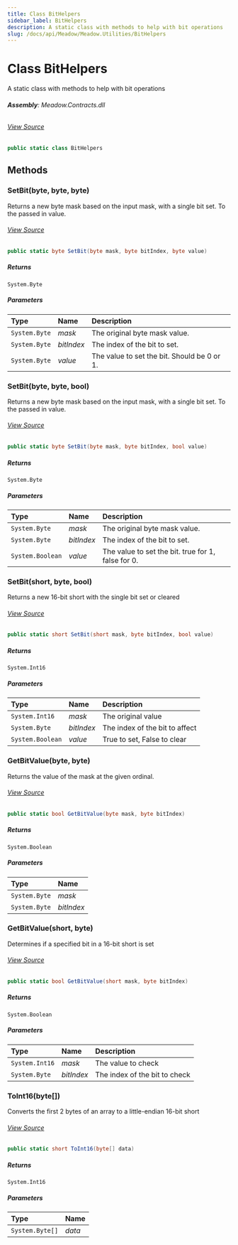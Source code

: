 ```yaml
---
title: Class BitHelpers
sidebar_label: BitHelpers
description: A static class with methods to help with bit operations
slug: /docs/api/Meadow/Meadow.Utilities/BitHelpers
---
```

# Class BitHelpers
A static class with methods to help with bit operations

###### **Assembly**: Meadow.Contracts.dll
###### [View Source](https://github.com/WildernessLabs/Meadow.Contracts.git/blob/develop/Source/Meadow.Contracts/BitHelpers.cs#L6)
```csharp title="Declaration"
public static class BitHelpers
```
## Methods
### SetBit(byte, byte, byte)
Returns a new byte mask based on the input mask, with a single 
bit set. To the passed in value.
###### [View Source](https://github.com/WildernessLabs/Meadow.Contracts.git/blob/develop/Source/Meadow.Contracts/BitHelpers.cs#L15)
```csharp title="Declaration"
public static byte SetBit(byte mask, byte bitIndex, byte value)
```

##### Returns

`System.Byte`

##### Parameters

| Type | Name | Description |
|:--- |:--- |:--- |
| `System.Byte` | *mask* | The original byte mask value. |
| `System.Byte` | *bitIndex* | The index of the bit to set. |
| `System.Byte` | *value* | The value to set the bit. Should be 0 or 1. |

### SetBit(byte, byte, bool)
Returns a new byte mask based on the input mask, with a single 
bit set. To the passed in value.
###### [View Source](https://github.com/WildernessLabs/Meadow.Contracts.git/blob/develop/Source/Meadow.Contracts/BitHelpers.cs#L28)
```csharp title="Declaration"
public static byte SetBit(byte mask, byte bitIndex, bool value)
```

##### Returns

`System.Byte`

##### Parameters

| Type | Name | Description |
|:--- |:--- |:--- |
| `System.Byte` | *mask* | The original byte mask value. |
| `System.Byte` | *bitIndex* | The index of the bit to set. |
| `System.Boolean` | *value* | The value to set the bit. true for 1, false for 0. |

### SetBit(short, byte, bool)
Returns a new 16-bit short with the single bit set or cleared
###### [View Source](https://github.com/WildernessLabs/Meadow.Contracts.git/blob/develop/Source/Meadow.Contracts/BitHelpers.cs#L51)
```csharp title="Declaration"
public static short SetBit(short mask, byte bitIndex, bool value)
```

##### Returns

`System.Int16`

##### Parameters

| Type | Name | Description |
|:--- |:--- |:--- |
| `System.Int16` | *mask* | The original value |
| `System.Byte` | *bitIndex* | The index of the bit to affect |
| `System.Boolean` | *value* | True to set, False to clear |

### GetBitValue(byte, byte)
Returns the value of the mask at the given ordinal.
###### [View Source](https://github.com/WildernessLabs/Meadow.Contracts.git/blob/develop/Source/Meadow.Contracts/BitHelpers.cs#L67)
```csharp title="Declaration"
public static bool GetBitValue(byte mask, byte bitIndex)
```

##### Returns

`System.Boolean`

##### Parameters

| Type | Name |
|:--- |:--- |
| `System.Byte` | *mask* |
| `System.Byte` | *bitIndex* |

### GetBitValue(short, byte)
Determines if a specified bit in a 16-bit short is set
###### [View Source](https://github.com/WildernessLabs/Meadow.Contracts.git/blob/develop/Source/Meadow.Contracts/BitHelpers.cs#L79)
```csharp title="Declaration"
public static bool GetBitValue(short mask, byte bitIndex)
```

##### Returns

`System.Boolean`

##### Parameters

| Type | Name | Description |
|:--- |:--- |:--- |
| `System.Int16` | *mask* | The value to check |
| `System.Byte` | *bitIndex* | The index of the bit to check |

### ToInt16(byte[])
Converts the first 2 bytes of an array to a little-endian 16-bit short
###### [View Source](https://github.com/WildernessLabs/Meadow.Contracts.git/blob/develop/Source/Meadow.Contracts/BitHelpers.cs#L93)
```csharp title="Declaration"
public static short ToInt16(byte[] data)
```

##### Returns

`System.Int16`

##### Parameters

| Type | Name |
|:--- |:--- |
| `System.Byte[]` | *data* |

